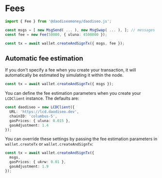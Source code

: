 # Fees

```ts
import { Fee } from '@daodiseomoney/daodiseo.js';

const msgs = [ new MsgSend( ... ), new MsgSwap( ... ), ]; // messages
const fee = new Fee(50000, { uluna: 4500000 });

const tx = await wallet.createAndSignTx({ msgs, fee });
```

## Automatic fee estimation

If you don't specify a fee when you create your transaction, it will automatically be estimated by simulating it within the node.

```ts
const tx = await wallet.createAndSignTx({ msgs });
```

You can define the fee estimation parameters when you create your `LCDClient` instance. The defaults are:

```ts
const daodiseo = new LCDClient({
  URL: 'https://lcd.daodiseo.dev',
  chainID: 'columbus-5',
  gasPrices: { uluna: 0.015 },
  gasAdjustment: 1.4
});
```

You can override these settings by passing the fee estimation parameters in `wallet.createTx` or `wallet.createAndSignTx`:

```ts
const tx = await wallet.createAndSignTx({
  msgs,
  gasPrices: { ukrw: 0.01 },
  gasAdjustment: 1.9
});
```
